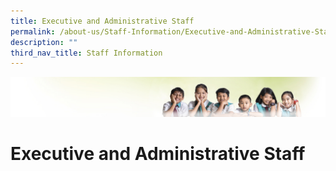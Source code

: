 ```yaml
---
title: Executive and Administrative Staff
permalink: /about-us/Staff-Information/Executive-and-Administrative-Staff/
description: ""
third_nav_title: Staff Information
---
```

![](/images/Banner.jpg)

Executive and Administrative Staff
==================================

